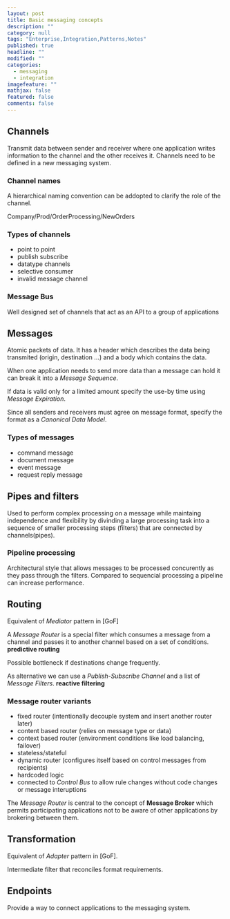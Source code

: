 ```yaml
---
layout: post
title: Basic messaging concepts
description: ""
category: null
tags: "Enterprise,Integration,Patterns,Notes"
published: true
headline: ""
modified: ""
categories: 
  - messaging
  - integration
imagefeature: ""
mathjax: false
featured: false
comments: false
---
```



## Channels

Transmit data between sender and receiver where one application writes information to the channel and the other receives it.
Channels need to be defined in a new messaging system.

### Channel names

A hierarchical naming convention can be addopted to clarify the role of the channel.

Company/Prod/OrderProcessing/NewOrders

### Types of channels

- point to point
- publish subscribe
- datatype channels
- selective consumer
- invalid message channel

### Message Bus

Well designed set of channels that act as an API to a group of applications


## Messages

Atomic packets of data.
It has a header which describes the data being transmited (origin, destination ...) and a body which contains the data.

When one application needs to send more data than a message can hold it can break it into a *Message Sequence*.

If data is valid only for a limited amount specify the use-by time using *Message Expiration*.

Since all senders and receivers must agree on message format, specify the format as a *Canonical Data Model*.

### Types of messages

- command message
- document message
- event message
- request reply message

## Pipes and filters

Used to perform complex processing on a message while maintaing independence and flexibility by divinding a large processing task into a sequence of smaller processing steps (filters) that are connected by channels(pipes).

### Pipeline processing

Architectural style that allows messages to be processed concurently as they pass through the filters.
Compared to sequencial processing a  pipeline can increase performance.

## Routing

Equivalent of *Mediator* pattern in [GoF]

A *Message Router* is a special filter which consumes a message from a channel and passes it to another channel based on a set of conditions. **predictive routing**

Possible bottleneck if destinations change frequently. 

As alternative we can use a *Publish-Subscribe Channel* and a list of *Message Filters*. **reactive filtering**

### Message router variants

- fixed router (intentionally decouple system and insert another router later)
- content based router (relies on message type or data)
- context based router (environment conditions like load balancing, failover)
- stateless/stateful
- dynamic router (configures itself based on control messages from recipients)
- hardcoded logic
- connected to *Control Bus* to allow rule changes without code changes or message interuptions


The *Message Router* is central to the concept of **Message Broker** which permits participating applications not to be aware of other applications by brokering between them.

## Transformation

Equivalent of *Adapter* pattern in [GoF].

Intermediate filter that reconciles format requirements.

## Endpoints

Provide a way to connect applications to the messaging system.
